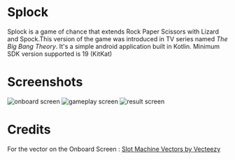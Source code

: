 # Splock

Splock is a game of chance that extends Rock Paper Scissors with Lizard and Spock.This version of the game was introduced in TV series
named *The Big Bang Theory*. It's a simple android application built in Kotlin. Minimum SDK version supported is 19 (KitKat)

# Screenshots

![onboard screen](https://gdurl.com/nFGM)
![gameplay screen](https://gdurl.com/xSEl)
![result screen](https://gdurl.com/pL_T)

# Credits

For the vector on the Onboard Screen : [Slot Machine Vectors by Vecteezy](https://www.vecteezy.com/free-vector/slot-machine)

